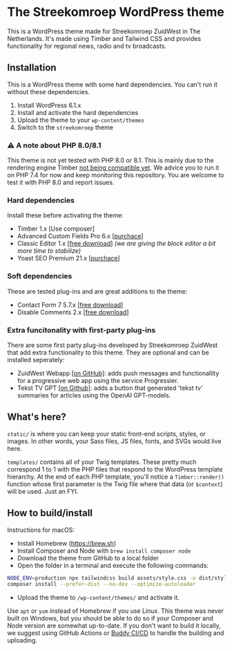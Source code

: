 
# The Streekomroep WordPress theme

This is a WordPress theme made for Streekomroep ZuidWest in The Netherlands. It's made using Timber and Tailwind CSS and provides functionality for regional news, radio and tv broadcasts.

## Installation
This is a WordPress theme with some hard dependencies. You can't run it without these dependencies.

1. Install WordPress 6.1.x
2. Install and activate the hard dependencies
3. Upload the theme to your `wp-content/themes`
4. Switch to the `streekomroep` theme

### ⚠️ A note about PHP 8.0/8.1
This theme is not yet tested with PHP 8.0 or 8.1. This is mainly due to the rendering engine Timber [not being compatible yet](https://github.com/timber/timber). We advice you to run it on PHP 7.4 for now and keep monitoring this repository. You are welcome to test it with PHP 8.0 and report issues.

### Hard dependencies
Install these before activating the theme:
- Timber 1.x [Use composer]
- Advanced Custom Fields Pro 6.x [[purchace](https://www.advancedcustomfields.com/pro/)]
- Classic Editor 1.x [[free download](https://wordpress.org/plugins/classic-editor/)] _(we are giving the block editor a bit more time to stabilize)_
- Yoast SEO Premium 21.x [[purchace](https://yoast.com/wordpress/plugins/seo/)]

### Soft dependencies
These are tested plug-ins and are great additions to the theme:
- Contact Form 7 5.7.x [[free download](https://wordpress.org/plugins/contact-form-7/)]
- Disable Comments 2.x [[free download](https://wordpress.org/plugins/disable-comments/)]

### Extra funcitonality with first-party plug-ins
There are some first party plug-ins developed by Streekomroep ZuidWest that add extra functionality to this theme. They are optional and can be installed seperately:
- ZuidWest Webapp [[on GitHub]](https://github.com/oszuidwest/zw-webapp): adds push messages and functionallity for a progressive web app using the service Progressier.
- Tekst TV GPT [[on Github]](https://github.com/oszuidwest/teksttvgpt): adds a button that generated 'tekst tv' summaries for articles using the OpenAI GPT-models.

## What's here?
`static/` is where you can keep your static front-end scripts, styles, or images. In other words, your Sass files, JS files, fonts, and SVGs would live here.

`templates/` contains all of your Twig templates. These pretty much correspond 1 to 1 with the PHP files that respond to the WordPress template hierarchy. At the end of each PHP template, you'll notice a `Timber::render()` function whose first parameter is the Twig file where that data (or `$context`) will be used. Just an FYI.

## How to build/install
Instructions for macOS:
- Install Homebrew (https://brew.sh)
- Install Composer and Node with `brew install composer node`
- Download the theme from GitHub to a local folder
- Open the folder in a terminal and execute the following commands:

```bash
NODE_ENV=production npx tailwindcss build assets/style.css -o dist/style.css --minify
composer install --prefer-dist --no-dev --optimize-autoloader
```
- Upload the theme to `/wp-content/themes/` and activate it.

Use `apt` or `yum` instead of Homebrew if you use Linux. This theme was never built on Windows, but you should be able to do so if your Composer and Node version are somewhat up-to-date. If you don't want to build it locally, we suggest using GitHub Actions or [Buddy CI/CD](https://buddy.works/) to handle the building and uploading.
